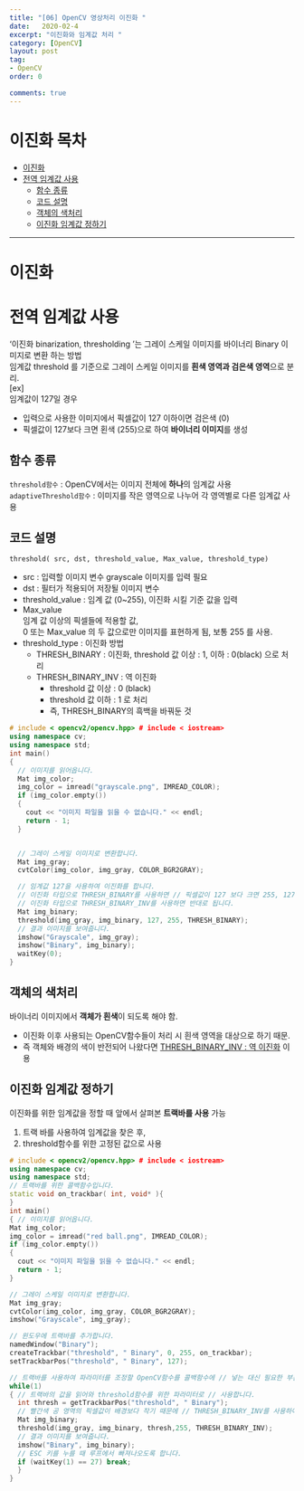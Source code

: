 ```yaml
---
title: "[06] OpenCV 영상처리 이진화 "
date:   2020-02-4
excerpt: "이진화와 임계값 처리 "
category: [OpenCV]
layout: post
tag:
- OpenCV
order: 0

comments: true
---
```


# 이진화 목차
- [이진화](#이진화)
- [전역 임계값 사용](#전역-임계값-사용)
  * [함수 종류](#함수-종류)
  * [코드 설명](#코드-설명)
  * [객체의 색처리](#객체의-색처리)
  * [이진화 임계값 정하기](#이진화-임계값-정하기)


---

# 이진화  

# 전역 임계값 사용
‘이진화 binarization, thresholding ’는 그레이 스케일 이미지를 바이너리 Binary 이미지로 변환 하는 방법    
임계값 threshold 를 기준으로 그레이 스케일 이미지를 **흰색 영역과 검은색 영역**으로 분리.    
[ex]    
임계값이 127일 경우   
* 입력으로 사용한 이미지에서 픽셀값이 127 이하이면 검은색 (0)    
* 픽셀값이 127보다 크면 횐색 (255)으로 하여 **바이너리 이미지**를 생성   

## 함수 종류
```threshold함수``` : OpenCV에서는 이미지 전체에 **하나**의 임계값 사용  
```adaptiveThreshold함수``` : 이미지를 작은 영역으로 나누어 각 영역별로 다른 임계값 사용  

## 코드 설명
```threshold( src, dst, threshold_value, Max_value, threshold_type)```  
* src : 입력할 이미지 변수 grayscale 이미지를 입력 필요    
* dst : 필터가 적용되어 저장될 이미지 변수    
* threshold_value : 임계 값 (0~255), 이진화 시킬 기준 값을 입력   
* Max_value   
  임계 값 이상의 픽셀들에  적용할 값,     
  0 또는 Max_value 의 두 값으로만 이미지를 표현하게 됨, 보통 255 를 사용.    
* threshold_type : 이진화 방법     
  * THRESH_BINARY  :  이진화, threshold 값 이상 : 1, 이하 : 0(black) 으로 처리  
  * THRESH_BINARY_INV  : 역 이진화  
    * threshold 값 이상 : 0 (black)  
    * threshold 값 이하 : 1 로 처리  
    * 즉, THRESH_BINARY의 흑백을 바꿔둔 것  
  
```cpp
# include < opencv2/opencv.hpp> # include < iostream>
using namespace cv;
using namespace std;
int main()
{ 
  // 이미지를 읽어옵니다.
  Mat img_color;
  img_color = imread("grayscale.png", IMREAD_COLOR);
  if (img_color.empty())
  {
    cout << "이미지 파일을 읽을 수 없습니다." << endl;
    return - 1;
  }


  // 그레이 스케일 이미지로 변환합니다.
  Mat img_gray;
  cvtColor(img_color, img_gray, COLOR_BGR2GRAY);

  // 임계값 127을 사용하여 이진화를 합니다.
  // 이진화 타입으로 THRESH_BINARY를 사용하면 // 픽셀값이 127 보다 크면 255, 127 이하이면 0이 됩니다.
  // 이진화 타입으로 THRESH_BINARY_INV를 사용하면 반대로 됩니다.
  Mat img_binary;
  threshold(img_gray, img_binary, 127, 255, THRESH_BINARY);
  // 결과 이미지를 보여줍니다.
  imshow("Grayscale", img_gray);
  imshow("Binary", img_binary);
  waitKey(0);
}
```

## 객체의 색처리
바이너리 이미지에서 **객체가 흰색**이 되도록 해야 함.  
* 이진화 이후 사용되는 OpenCV함수들이 처리 시 흰색 영역을 대상으로 하기 때문.   
* 즉 객체와 배경의 색이 반전되어 나왔다면  [THRESH_BINARY_INV  : 역 이진화](#THRESH_BINARY_INV) 이용  

## 이진화 임계값 정하기
이진화를 위한 임계값을 정할 때 앞에서 살펴본 **트랙바를 사용** 가능  
1) 트랙 바를 사용하여 임계값을 찾은 후,   
2) threshold함수를 위한 고정된 값으로 사용  

```cpp
# include < opencv2/opencv.hpp> # include < iostream>
using namespace cv;
using namespace std;
// 트랙바를 위한 콜백함수입니다.
static void on_trackbar( int, void* ){
}
int main()
{ // 이미지를 읽어옵니다.
Mat img_color;
img_color = imread("red ball.png", IMREAD_COLOR);
if (img_color.empty())
{
  cout << "이미지 파일을 읽을 수 없습니다." << endl;
  return - 1;
}

// 그레이 스케일 이미지로 변환합니다.
Mat img_gray;
cvtColor(img_color, img_gray, COLOR_BGR2GRAY);
imshow("Grayscale", img_gray);

// 윈도우에 트랙바를 추가합니다.
namedWindow("Binary");
createTrackbar("threshold", " Binary", 0, 255, on_trackbar);
setTrackbarPos("threshold", " Binary", 127);

// 트랙바를 사용하여 파라미터를 조정할 OpenCV함수를 콜백함수에 // 넣는 대신 필요한 부분에 루프를 추가하여 처리합니다.
while(1)
{ // 트랙바의 값을 읽어와 threshold함수를 위한 파라미터로 // 사용합니다.
  int thresh = getTrackbarPos("threshold", " Binary");
  // 빨간색 공 영역의 픽셀값이 배경보다 작기 때문에 // THRESH_BINARY_INV를 사용하여 임계값보다 작은 영역이 // 흰색 영역이 되도록합니다.
  Mat img_binary;
  threshold(img_gray, img_binary, thresh,255, THRESH_BINARY_INV);
  // 결과 이미지를 보여줍니다.
  imshow("Binary", img_binary);
  // ESC 키를 누를 때 루프에서 빠져나오도록 합니다.
  if (waitKey(1) == 27) break;
  }
}
```
